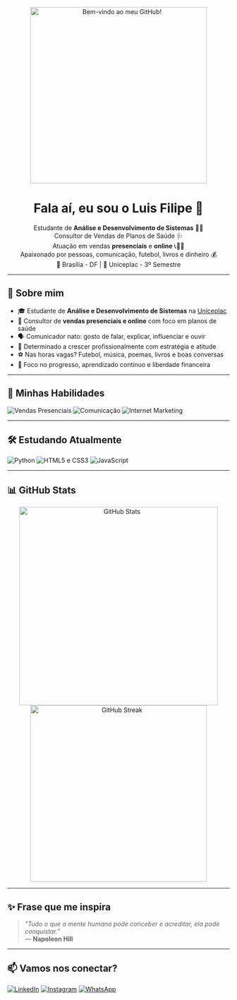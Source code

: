 <!-- Banner animado ou imagem de destaque -->
<p align="center">
  <img src="https://media.giphy.com/media/26tn33aiTi1jkl6H6/giphy.gif" width="400" alt="Bem-vindo ao meu GitHub!">
</p>

<h1 align="center">Fala aí, eu sou o Luis Filipe 👋</h1>

<p align="center">
  Estudante de <strong>Análise e Desenvolvimento de Sistemas</strong> 👨‍💻<br>
  Consultor de Vendas de Planos de Saúde 🩺<br>
  Atuação em vendas <strong>presenciais</strong> e <strong>online</strong> 📞🧑‍💼<br>
  Apaixonado por pessoas, comunicação, futebol, livros e dinheiro 💰<br>
  📍 Brasília - DF | 💼 Uniceplac - 3º Semestre
</p>

---

## 💼 Sobre mim

- 🎓 Estudante de **Análise e Desenvolvimento de Sistemas** na [Uniceplac](https://www.uniceplac.edu.br/)
- 💼 Consultor de **vendas presenciais e online** com foco em planos de saúde
- 🗣️ Comunicador nato: gosto de falar, explicar, influenciar e ouvir
- 🎯 Determinado a crescer profissionalmente com estratégia e atitude
- ⚽ Nas horas vagas? Futebol, música, poemas, livros e boas conversas
- 💸 Foco no progresso, aprendizado contínuo e liberdade financeira

---

## 🚀 Minhas Habilidades

<p align="left">
  <img src="https://img.shields.io/badge/Vendas%20Presenciais-Dominando-blue?style=flat&logo=verizon" alt="Vendas Presenciais">
  <img src="https://img.shields.io/badge/Comunicação-Clareza%20e%20Conexão-brightgreen?style=flat&logo=googlechat" alt="Comunicação">
  <img src="https://img.shields.io/badge/Internet-Marketing-red?style=flat&logo=firefoxbrowser" alt="Internet Marketing">
</p>

---

## 🛠️ Estudando Atualmente

<p align="left">
  <img src="https://img.shields.io/badge/Python-ADS-important?style=for-the-badge&logo=python&logoColor=white" alt="Python">
  <img src="https://img.shields.io/badge/HTML5-e%20CSS3-informational?style=for-the-badge&logo=html5&logoColor=white" alt="HTML5 e CSS3">
  <img src="https://img.shields.io/badge/JavaScript-Aprendendo-yellow?style=for-the-badge&logo=javascript&logoColor=white" alt="JavaScript">
</p>

---

## 📊 GitHub Stats

<p align="center">
  <img src="https://github-readme-stats.vercel.app/api?username=luisfilipe&show_icons=true&theme=gruvbox" width="450" alt="GitHub Stats">
  <img src="https://github-readme-streak-stats.herokuapp.com/?user=luisfilipe&theme=gruvbox" width="400" alt="GitHub Streak">
</p>

---

## ✨ Frase que me inspira

> _"Tudo o que a mente humana pode conceber e acreditar, ela pode conquistar."_  
> — **Napoleon Hill**

---

## 📫 Vamos nos conectar?

[![LinkedIn](https://img.shields.io/badge/LinkedIn-LuisFilipe-blue?style=for-the-badge&logo=linkedin)](https://www.linkedin.com)
[![Instagram](https://img.shields.io/badge/@luisfilipe__oficial-E4405F?style=for-the-badge&logo=instagram&logoColor=white)](https://www.instagram.com)
[![WhatsApp](https://img.shields.io/badge/WhatsApp-Contato-25D366?style=for-the-badge&logo=whatsapp&l)]()


